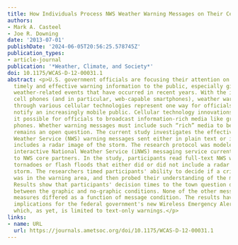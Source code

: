 ```yaml
---
title: How Individuals Process NWS Weather Warning Messages on Their Cell Phones
authors:
- Mark A. Casteel
- Joe R. Downing
date: '2013-07-01'
publishDate: '2024-06-05T20:56:25.578745Z'
publication_types:
- article-journal
publication: '*Weather, Climate, and Society*'
doi: 10.1175/WCAS-D-12-00031.1
abstract: <p>U.S. government officials are focusing their attention on how to deliver
  timely and effective warning information to the public, especially given the devastating
  weather-related events that have occurred in recent years. With the increase of
  cell phones (and in particular, web-capable smartphones), weather warnings sent
  through various cellular technologies represent one way for officials to quickly
  notify an increasingly mobile public. Cellular technology innovations also make
  it possible for officials to broadcast information-rich media like graphics to cell
  phones. Whether warning messages must include such “rich” media to be effective
  remains an open question. The current study investigates the effectiveness of National
  Weather Service (NWS) warning messages sent either in plain text or in text that
  includes a radar image of the storm. The research protocol was modeled after the
  interactive National Weather Service (iNWS) messaging service currently available
  to NWS core partners. In the study, participants read full-text NWS warnings of
  tornadoes or flash floods that either did or did not include a radar image of the
  storm. The researchers timed participants' ability to decide if a critical town
  was in the warning area, and then probed their understanding of the message content.
  Results show that participants' decision times to the town question did not differ
  between the graphic and no-graphic conditions. None of the other message content
  measures differed as a function of message condition. The results have potential
  implications for the federal government's new Wireless Emergency Alert (WEA) system,
  which, as yet, is limited to text-only warnings.</p>
links:
- name: URL
  url: https://journals.ametsoc.org/doi/10.1175/WCAS-D-12-00031.1
---
```

